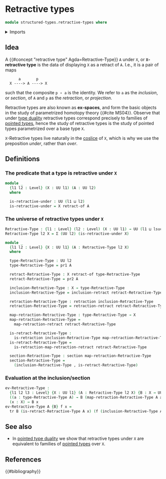 # Retractive types

```agda
module structured-types.retractive-types where
```

<details><summary>Imports</summary>

```agda
open import foundation.dependent-pair-types
open import foundation.retracts-of-types
open import foundation.transport-along-identifications
open import foundation.universe-levels

open import foundation-core.retractions
open import foundation-core.sections
```

</details>

## Idea

A {{#concept "retractive type" Agda=Retractive-Type}} `A` under `X`, or
**`X`-retractive type** is the data of displaying `X` as a retract of `A`. I.e.,
it is a pair of maps

```text
      a       p
  X ----> A ----> X
```

such that the composite `p ∘ a` is the identity. We refer to `a` as the
_inclusion_, or _section_, of `A` and `p` as the _retraction_, or _projection_.

Retractive types are also known as **ex-spaces**, and form the basic objects in
the study of parametrized homotopy theory {{#cite MS04}}. Observe that under
[type duality](foundation.type-duality.md) retractive types correspond precisely
to families of [pointed types](structured-types.pointed-types.md), hence the
study of retractive types is the study of pointed types parametrized over a base
type `X`.

`X`-Retractive types live naturally in the [coslice](foundation.coslice.md) of
`X`, which is why we use the preposition _under_, rather than _over_.

## Definitions

### The predicate that a type is retractive under `X`

```agda
module _
  {l1 l2 : Level} (X : UU l1) (A : UU l2)
  where

  is-retractive-under : UU (l1 ⊔ l2)
  is-retractive-under = X retract-of A
```

### The universe of retractive types under `X`

```agda
Retractive-Type : {l1 : Level} (l2 : Level) (X : UU l1) → UU (l1 ⊔ lsuc l2)
Retractive-Type l2 X = Σ (UU l2) (is-retractive-under X)

module _
  {l1 l2 : Level} {X : UU l1} (A : Retractive-Type l2 X)
  where

  type-Retractive-Type : UU l2
  type-Retractive-Type = pr1 A

  retract-Retractive-Type : X retract-of type-Retractive-Type
  retract-Retractive-Type = pr2 A

  inclusion-Retractive-Type : X → type-Retractive-Type
  inclusion-Retractive-Type = inclusion-retract retract-Retractive-Type

  retraction-Retractive-Type : retraction inclusion-Retractive-Type
  retraction-Retractive-Type = retraction-retract retract-Retractive-Type

  map-retraction-Retractive-Type : type-Retractive-Type → X
  map-retraction-Retractive-Type =
    map-retraction-retract retract-Retractive-Type

  is-retract-Retractive-Type :
    is-retraction inclusion-Retractive-Type map-retraction-Retractive-Type
  is-retract-Retractive-Type =
    is-retraction-map-retraction-retract retract-Retractive-Type

  section-Retractive-Type : section map-retraction-Retractive-Type
  section-Retractive-Type =
    (inclusion-Retractive-Type , is-retract-Retractive-Type)
```

### Evaluation at the inclusion/section

```agda
ev-Retractive-Type :
  {l1 l2 l3 : Level} {X : UU l1} (A : Retractive-Type l2 X) {B : X → UU l3} →
  ((a : type-Retractive-Type A) → B (map-retraction-Retractive-Type A a)) →
  (x : X) → B x
ev-Retractive-Type A {B} f x =
  tr B (is-retract-Retractive-Type A x) (f (inclusion-Retractive-Type A x))
```

## See also

- In [pointed type duality](structured-types.pointed-type-duality.md) we show
  that retractive types under `X` are equivalent to families of
  [pointed types](structured-types.pointed-types.md) over `X`.

## References

{{#bibliography}}
